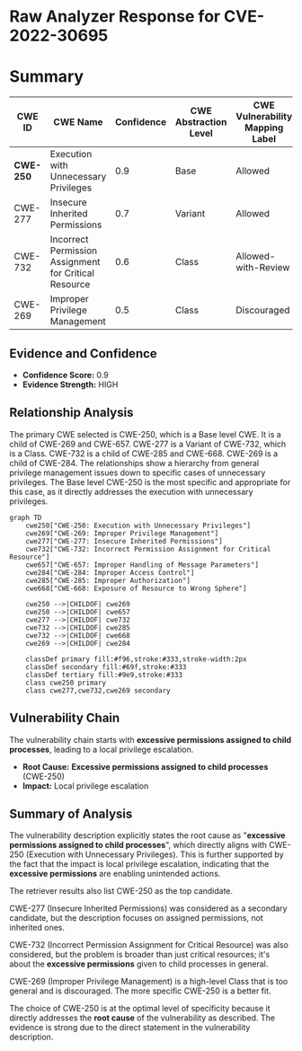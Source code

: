 # Raw Analyzer Response for CVE-2022-30695

# Summary
| CWE ID  | CWE Name | Confidence | CWE Abstraction Level | CWE Vulnerability Mapping Label | CWE-Vulnerability Mapping Notes |
|------------------|-------------------------------------------------------|------------|-----------------------|------------------------------------|-----------------------------------|
| **CWE-250** | Execution with Unnecessary Privileges | 0.9 | Base | Allowed | Primary CWE |
| CWE-277 | Insecure Inherited Permissions | 0.7 | Variant | Allowed | Secondary Candidate |
| CWE-732 | Incorrect Permission Assignment for Critical Resource | 0.6 | Class | Allowed-with-Review | Secondary Candidate |
| CWE-269 | Improper Privilege Management | 0.5 | Class | Discouraged | Secondary Candidate |

## Evidence and Confidence

*   **Confidence Score:** 0.9
*   **Evidence Strength:** HIGH

## Relationship Analysis
The primary CWE selected is CWE-250, which is a Base level CWE. It is a child of CWE-269 and CWE-657. CWE-277 is a Variant of CWE-732, which is a Class. CWE-732 is a child of CWE-285 and CWE-668. CWE-269 is a child of CWE-284. The relationships show a hierarchy from general privilege management issues down to specific cases of unnecessary privileges. The Base level CWE-250 is the most specific and appropriate for this case, as it directly addresses the execution with unnecessary privileges.

```mermaid
graph TD
    cwe250["CWE-250: Execution with Unnecessary Privileges"]
    cwe269["CWE-269: Improper Privilege Management"]
    cwe277["CWE-277: Insecure Inherited Permissions"]
    cwe732["CWE-732: Incorrect Permission Assignment for Critical Resource"]
    cwe657["CWE-657: Improper Handling of Message Parameters"]
    cwe284["CWE-284: Improper Access Control"]
    cwe285["CWE-285: Improper Authorization"]
    cwe668["CWE-668: Exposure of Resource to Wrong Sphere"]

    cwe250 -->|CHILDOF| cwe269
    cwe250 -->|CHILDOF| cwe657
    cwe277 -->|CHILDOF| cwe732
    cwe732 -->|CHILDOF| cwe285
    cwe732 -->|CHILDOF| cwe668
    cwe269 -->|CHILDOF| cwe284
    
    classDef primary fill:#f96,stroke:#333,stroke-width:2px
    classDef secondary fill:#69f,stroke:#333
    classDef tertiary fill:#9e9,stroke:#333
    class cwe250 primary
    class cwe277,cwe732,cwe269 secondary
```

## Vulnerability Chain
The vulnerability chain starts with **excessive permissions assigned to child processes**, leading to a local privilege escalation.
  - **Root Cause:** **Excessive permissions assigned to child processes** (CWE-250)
  - **Impact:** Local privilege escalation

## Summary of Analysis
The vulnerability description explicitly states the root cause as "**excessive permissions assigned to child processes**", which directly aligns with CWE-250 (Execution with Unnecessary Privileges). This is further supported by the fact that the impact is local privilege escalation, indicating that the **excessive permissions** are enabling unintended actions.

The retriever results also list CWE-250 as the top candidate.

CWE-277 (Insecure Inherited Permissions) was considered as a secondary candidate, but the description focuses on assigned permissions, not inherited ones.

CWE-732 (Incorrect Permission Assignment for Critical Resource) was also considered, but the problem is broader than just critical resources; it's about the **excessive permissions** given to child processes in general.

CWE-269 (Improper Privilege Management) is a high-level Class that is too general and is discouraged. The more specific CWE-250 is a better fit.

The choice of CWE-250 is at the optimal level of specificity because it directly addresses the **root cause** of the vulnerability as described. The evidence is strong due to the direct statement in the vulnerability description.